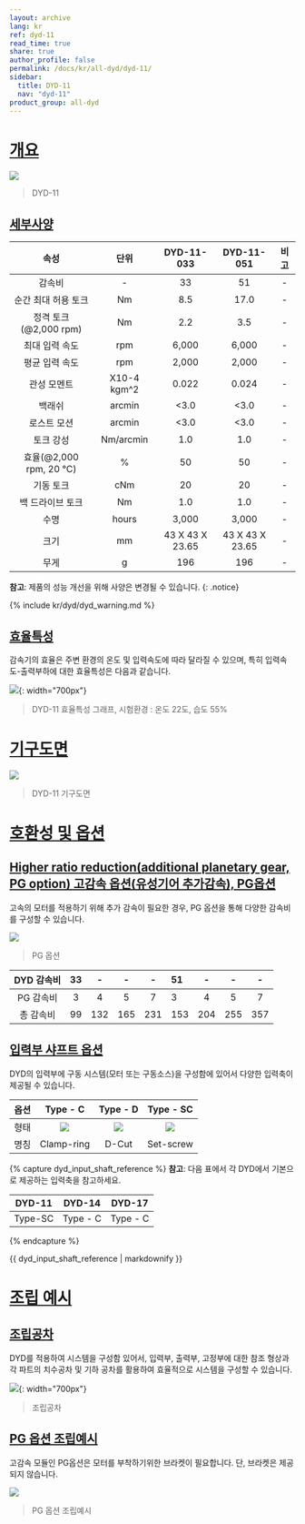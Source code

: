 ```yaml
---
layout: archive
lang: kr
ref: dyd-11
read_time: true
share: true
author_profile: false
permalink: /docs/kr/all-dyd/dyd-11/
sidebar:
  title: DYD-11
  nav: "dyd-11"
product_group: all-dyd
---
```


# [개요](#개요)

![](/assets/images/dyd/dyd_11_product_image_01.png)

> DYD-11

## [세부사양](#세부사양)

|             속성             |    단위     |   DYD-11-033    |   DYD-11-051    | 비고 |
|:----------------------------:|:-----------:|:---------------:|:---------------:|:----:|
|            감속비            |      -      |       33        |       51        |  -   |
|     순간 최대 허용 토크      |     Nm      |       8.5       |      17.0       |  -   |
|  정격 토크<br>(@2,000 rpm)   |     Nm      |       2.2       |       3.5       |  -   |
|        최대 입력 속도        |     rpm     |      6,000      |      6,000      |  -   |
|        평균 입력 속도        |     rpm     |      2,000      |      2,000      |  -   |
|         관성 모멘트          | X10-4 kgm^2 |      0.022      |      0.024      |  -   |
|            백래쉬            |   arcmin    |      <3.0       |      <3.0       |  -   |
|         로스트 모션          |   arcmin    |      <3.0       |      <3.0       |  -   |
|          토크 강성           |  Nm/arcmin  |       1.0       |       1.0       |  -   |
| 효율(@2,000 rpm, 20 &#8451;) |      %      |       50        |       50        |  -   |
|          기동 토크           |     cNm     |       20        |       20        |  -   |
|       백 드라이브 토크       |     Nm      |       1.0       |       1.0       |  -   |
|             수명             |    hours    |      3,000      |      3,000      |  -   |
|             크기             |     mm      | 43 X 43 X 23.65 | 43 X 43 X 23.65 |  -   |
|             무게             |      g      |       196       |       196       |  -   |

**참고**: 제품의 성능 개선을 위해 사양은 변경될 수 있습니다.
{: .notice}

{% include kr/dyd/dyd_warning.md %}

## [효율특성](#효율특성)

감속기의 효율은 주변 환경의 온도 및 입력속도에 따라 달라질 수 있으며, 특히 입력속도-출력부하에 대한 효율특성은 다음과 같습니다.

![](/assets/images/dyd/dyd_11_efficiency_kr.png){: width="700px"}

> DYD-11 효율특성 그래프, 시험환경 : 온도 22도, 습도 55%

# [기구도면](#기구도면)

![](/assets/images/dyd/dyd_11_drawings.png)

> DYD-11 기구도면

# [호환성 및 옵션](#호환성-및-옵션)

## [Higher ratio reduction(additional planetary gear, PG option) 고감속 옵션(유성기어 추가감속), PG옵션](#higher-ratio-reductionadditional-planetary-gear-pg-option-고감속-옵션유성기어-추가감속-pg옵션)

고속의 모터를 적용하기 위해 추가 감속이 필요한 경우, PG 옵션을 통해 다양한 감속비를 구성할 수 있습니다.

![](/assets/images/dyd/dyd_11_pg_option_01.png)

> PG 옵션

|  DYD 감속비  | 33 |  -  |  -  |  -  | 51  |  -  |  -  |  -  |
|:----------------:|:--:|:---:|:---:|:---:|:----|:---:|:---:|:---:|
|  PG 감속비   | 3  |  4  |  5  |  7  | 3   |  4  |  5  |  7  |
| 총 감속비 | 99 | 132 | 165 | 231 | 153 | 204 | 255 | 357 |

## [입력부 샤프트 옵션](#입력부-샤프트-옵션)

DYD의 입력부에 구동 시스템(모터 또는 구동소스)을 구성함에 있어서 다양한 입력축이 제공될 수 있습니다.

| 옵션 |                   Type - C                    |               Type - D                |                 Type - SC                 |
|:------:|:---------------------------------------------:|:-------------------------------------:|:-----------------------------------------:|
| 형태  | ![](/assets/images/dyd/dyd_clamp_ring_01.png) | ![](/assets/images/dyd/dyd_d_cut.png) | ![](/assets/images/dyd/dyd_set_screw.png) |
|  명칭  |                  Clamp-ring                   |                 D-Cut                 |                 Set-screw                 |

{% capture dyd_input_shaft_reference %}
**참고**: 다음 표에서 각 DYD에서 기본으로 제공하는 입력축을 참고하세요.

| DYD-11  |  DYD-14  |  DYD-17  |
|:-------:|:--------:|:--------:|
| Type-SC | Type - C | Type - C |
{% endcapture %}

<div class="notice">{{ dyd_input_shaft_reference | markdownify }}</div>

# [조립 예시](#조립-예시)

## [조립공차](#조립공차)

DYD를 적용하여 시스템을 구성함 있어서, 입력부, 출력부, 고정부에 대한 참조 형상과 각 파트의 치수공차 및 기하 공차를 활용하여 효율적으로 시스템을 구성할 수 있습니다.

![](/assets/images/dyd/dyd_11_assembly_tollerance_01.png){: width="700px"}

> 조립공차

## [PG 옵션 조립예시](#pg-옵션-조립예시)

고감속 모듈인 PG옵션은 모터를 부착하기위한 브라켓이 필요합니다. 단, 브라켓은 제공되지 않습니다.

![](/assets/images/dyd/dyd_11_pg_option_assembly_01.png)

> PG 옵션 조립예시
